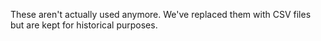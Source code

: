 These aren't actually used anymore. We've replaced them with CSV files but are kept for historical purposes.
